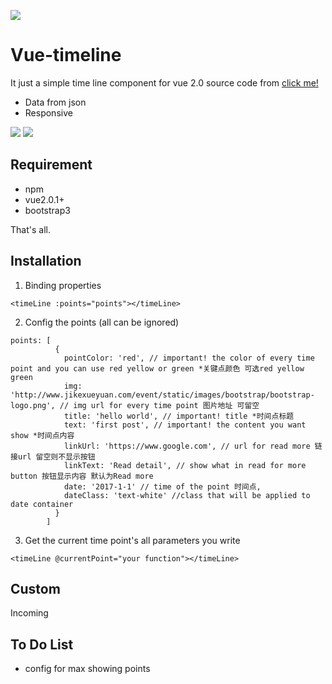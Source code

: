 ![](src/assets/logo.png)

# Vue-timeline

It just a simple time line component for vue 2.0
source code from [click me!](http://www.helloweba.com/view-blog-285.html)

* Data from json
* Responsive

![](src/assets/full.png)
![](src/assets/small.png)

## Requirement

* npm
* vue2.0.1+
* bootstrap3

That's all.


## Installation
1. Binding properties
```
<timeLine :points="points"></timeLine>
```
2. Config the points (all can be ignored)
```
points: [
          {
            pointColor: 'red', // important! the color of every time point and you can use red yellow or green *关键点颜色 可选red yellow green
            img: 'http://www.jikexueyuan.com/event/static/images/bootstrap/bootstrap-logo.png', // img url for every time point 图片地址 可留空
            title: 'hello world', // important! title *时间点标题
            text: 'first post', // important! the content you want show *时间点内容
            linkUrl: 'https://www.google.com', // url for read more 链接url 留空则不显示按钮
            linkText: 'Read detail', // show what in read for more button 按钮显示内容 默认为Read more
            date: '2017-1-1' // time of the point 时间点,
            dateClass: 'text-white' //class that will be applied to date container
          }
        ]
```
3. Get the current time point's all parameters you write
```
<timeLine @currentPoint="your function"></timeLine>
```


## Custom
Incoming


To Do List
----------

- config for max showing points
